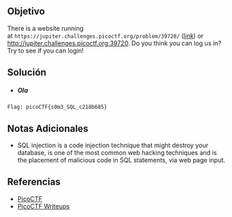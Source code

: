 ## Objetivo
There is a website running at `https://jupiter.challenges.picoctf.org/problem/39720/` ([link](https://jupiter.challenges.picoctf.org/problem/39720/)) or http://jupiter.challenges.picoctf.org:39720. 
Do you think you can log us in? Try to see if you can login!
## Solución
- ##### Ola
```
Flag: picoCTF{s0m3_SQL_c218b685}
```
## Notas Adicionales
- SQL injection is a code injection technique that might destroy your database, is one of the most common web hacking techniques and is the placement of malicious code in SQL statements, via web page input.
## Referencias
- [PicoCTF](https://play.picoctf.org)
- [PicoCTF Writeups](https://www.youtube.com/playlist?list=PLDo9DMLZyP6kTZ8Td37-LdbAx4-yNfHBl&authuser=0)